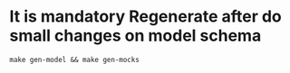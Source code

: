 # It is mandatory Regenerate after do small changes on model schema
```
make gen-model && make gen-mocks
```